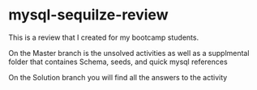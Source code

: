 # mysql-sequilze-review
This is a review that I created for my bootcamp students.

On the Master branch is the unsolved activities as well as a supplmental folder that containes 
Schema, seeds, and quick mysql references 

On the Solution branch you will find all the answers to the activity
